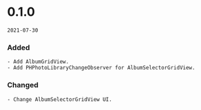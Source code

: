 # 0.1.0
`2021-07-30`
### Added
    - Add AlbumGridView.
    - Add PHPhotoLibraryChangeObserver for AlbumSelectorGridView.
### Changed
    - Change AlbumSelectorGridView UI.

